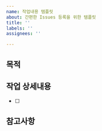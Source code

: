 ```yaml
---
name: 작업내용 템플릿
about: 간편한 Issues 등록을 위한 템플릿
title: ''
labels: ''
assignees: ''

---
```


## 목적
>
## 작업 상세내용
- [ ]
## 참고사항
